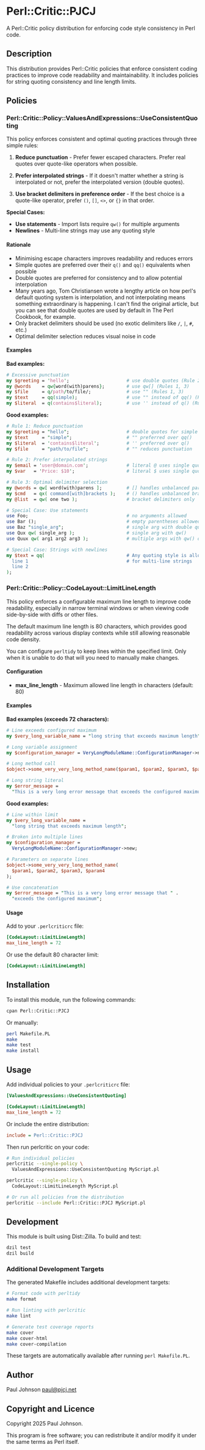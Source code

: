 # Perl::Critic::PJCJ

A Perl::Critic policy distribution for enforcing code style consistency
in Perl code.

## Description

This distribution provides Perl::Critic policies that enforce consistent
coding practices to improve code readability and maintainability. It includes
policies for string quoting consistency and line length limits.

## Policies

### Perl::Critic::Policy::ValuesAndExpressions::UseConsistentQuoting

This policy enforces consistent and optimal quoting practices through three
simple rules:

1. **Reduce punctuation** - Prefer fewer escaped characters. Prefer real quotes
   over quote-like operators when possible.

2. **Prefer interpolated strings** - If it doesn't matter whether a string is
   interpolated or not, prefer the interpolated version (double quotes).

3. **Use bracket delimiters in preference order** - If the best choice is a
   quote-like operator, prefer `()`, `[]`, `<>`, or `{}` in that order.

**Special Cases:**

- **Use statements** - Import lists require `qw()` for multiple arguments
- **Newlines** - Multi-line strings may use any quoting style

#### Rationale

- Minimising escape characters improves readability and reduces errors
- Simple quotes are preferred over their `q()` and `qq()` equivalents when
  possible
- Double quotes are preferred for consistency and to allow potential
  interpolation
- Many years ago, Tom Christiansen wrote a lengthy article on how perl's default
  quoting system is interpolation, and not interpolating means something
  extraordinary is happening. I can't find the original article, but you can
  see that double quotes are used by default in The Perl Cookbook, for example.
- Only bracket delimiters should be used (no exotic delimiters like `/`,
  `|`, `#`, etc.)
- Optimal delimiter selection reduces visual noise in code

#### Examples

**Bad examples:**

```perl
# Excessive punctuation
my $greeting = 'hello';                     # use double quotes (Rule 2)
my @words    = qw{word(with)parens};        # use qw[] (Rules 1, 3)
my $file     = q/path/to/file/;             # use "" (Rules 1, 3)
my $text     = qq(simple);                  # use "" instead of qq() (Rule 1)
my $literal  = q(contains$literal);         # use '' instead of q() (Rule 1)
```

**Good examples:**

```perl
# Rule 1: Reduce punctuation
my $greeting = "hello";                     # double quotes for simple strings
my $text     = "simple";                    # "" preferred over qq()
my $literal  = 'contains$literal';          # '' preferred over q()
my $file     = "path/to/file";              # "" reduces punctuation

# Rule 2: Prefer interpolated strings
my $email = 'user@domain.com';              # literal @ uses single quotes
my $var   = 'Price: $10';                   # literal $ uses single quotes

# Rule 3: Optimal delimiter selection
my @words = qw[ word(with)parens ];         # [] handles unbalanced parentheses
my $cmd   = qx( command[with]brackets );    # () handles unbalanced brackets
my @list  = qw( one two );                  # bracket delimiters only

# Special Case: Use statements
use Foo;                                    # no arguments allowed
use Bar ();                                 # empty parentheses allowed
use Baz "single_arg";                       # single arg with double quotes
use Qux qw( single_arg );                   # single arg with qw()
use Quux qw( arg1 arg2 arg3 );              # multiple args with qw() only

# Special Case: Strings with newlines
my $text = qq(                              # Any quoting style is allowed
  line 1                                    # for multi-line strings
  line 2
);
```

### Perl::Critic::Policy::CodeLayout::LimitLineLength

This policy enforces a configurable maximum line length to improve code
readability, especially in narrow terminal windows or when viewing code
side-by-side with diffs or other files.

The default maximum line length is 80 characters, which provides good
readability across various display contexts while still allowing reasonable
code density.

You can configure `perltidy` to keep lines within the specified limit. Only
when it is unable to do that will you need to manually make changes.

#### Configuration

- **max_line_length** - Maximum allowed line length in characters (default: 80)

#### Examples

**Bad examples (exceeds 72 characters):**

```perl
# Line exceeds configured maximum
my $very_long_variable_name = "long string that exceeds maximum length";

# Long variable assignment
my $configuration_manager = VeryLongModuleName::ConfigurationManager->new;

# Long method call
$object->some_very_very_long_method_name($param1, $param2, $param3, $param4);

# Long string literal
my $error_message =
  "This is a very long error message that exceeds the configured maximum";
```

**Good examples:**

```perl
# Line within limit
my $very_long_variable_name =
  "long string that exceeds maximum length";

# Broken into multiple lines
my $configuration_manager =
  VeryLongModuleName::ConfigurationManager->new;

# Parameters on separate lines
$object->some_very_very_long_method_name(
  $param1, $param2, $param3, $param4
);

# Use concatenation
my $error_message = "This is a very long error message that " .
  "exceeds the configured maximum";
```

#### Usage

Add to your `.perlcriticrc` file:

```ini
[CodeLayout::LimitLineLength]
max_line_length = 72
```

Or use the default 80 character limit:

```ini
[CodeLayout::LimitLineLength]
```

## Installation

To install this module, run the following commands:

```bash
cpan Perl::Critic::PJCJ
```

Or manually:

```bash
perl Makefile.PL
make
make test
make install
```

## Usage

Add individual policies to your `.perlcriticrc` file:

```ini
[ValuesAndExpressions::UseConsistentQuoting]

[CodeLayout::LimitLineLength]
max_line_length = 72
```

Or include the entire distribution:

```ini
include = Perl::Critic::PJCJ
```

Then run perlcritic on your code:

```bash
# Run individual policies
perlcritic --single-policy \
  ValuesAndExpressions::UseConsistentQuoting MyScript.pl

perlcritic --single-policy \
  CodeLayout::LimitLineLength MyScript.pl

# Or run all policies from the distribution
perlcritic --include Perl::Critic::PJCJ MyScript.pl
```

## Development

This module is built using Dist::Zilla. To build and test:

```bash
dzil test
dzil build
```

### Additional Development Targets

The generated Makefile includes additional development targets:

```bash
# Format code with perltidy
make format

# Run linting with perlcritic
make lint

# Generate test coverage reports
make cover
make cover-html
make cover-compilation
```

These targets are automatically available after running `perl Makefile.PL`.

## Author

Paul Johnson <paul@pjcj.net>

## Copyright and Licence

Copyright 2025 Paul Johnson.

This program is free software; you can redistribute it and/or modify it under
the same terms as Perl itself.
